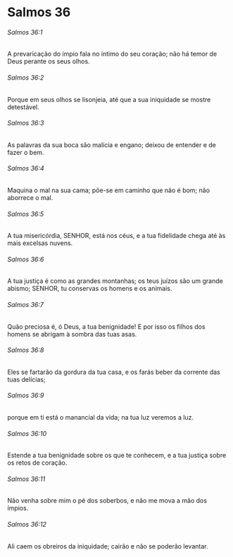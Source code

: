 # Salmos 36

###### Salmos 36:1

A prevaricação do ímpio fala no íntimo do seu coração; não há temor de Deus perante os seus olhos.

###### Salmos 36:2

Porque em seus olhos se lisonjeia, até que a sua iniquidade se mostre detestável.

###### Salmos 36:3

As palavras da sua boca são malícia e engano; deixou de entender e de fazer o bem.

###### Salmos 36:4

Maquina o mal na sua cama; põe-se em caminho que não é bom; não aborrece o mal.

###### Salmos 36:5

A tua misericórdia, SENHOR, está nos céus, e a tua fidelidade chega até às mais excelsas nuvens.

###### Salmos 36:6

A tua justiça é como as grandes montanhas; os teus juízos são um grande abismo; SENHOR, tu conservas os homens e os animais.

###### Salmos 36:7

Quão preciosa é, ó Deus, a tua benignidade! E por isso os filhos dos homens se abrigam à sombra das tuas asas.

###### Salmos 36:8

Eles se fartarão da gordura da tua casa, e os farás beber da corrente das tuas delícias;

###### Salmos 36:9

porque em ti está o manancial da vida; na tua luz veremos a luz.

###### Salmos 36:10

Estende a tua benignidade sobre os que te conhecem, e a tua justiça sobre os retos de coração.

###### Salmos 36:11

Não venha sobre mim o pé dos soberbos, e não me mova a mão dos ímpios.

###### Salmos 36:12

Ali caem os obreiros da iniquidade; cairão e não se poderão levantar.


